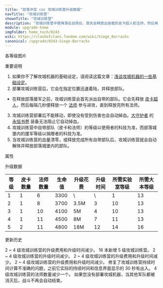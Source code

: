 ```yaml
---
title: "部落冲突 coc 攻城训练营升级数据"
navTitle: "攻城训练营"
shownTitle: "攻城训练营"
description: "攻城训练营平稳降落在战场后，首先会释放出装载的皮卡超人和法师，然后再释放出部落援军。想知道攻城训练营为什么能塞得下这么多部队？天机不可泄露，你还是不知道比较好。"
module: upgrade-home
imgFolder: home_tech/0243
wiki: https://clashofclans.fandom.com/wiki/Siege_Barracks
canonical: /upgrade/0243-Siege-Barracks
---
```


<UnitInfo :folder="$frontmatter.imgFolder" imgSrc="Siege_Barracks.png" :imgAlt="$frontmatter.navTitle" :description="$frontmatter.description" />

<SmallTitle>各等级图片</SmallTitle>

<Panel>
    <UnitImgGroup title="常规模型" :folder="$frontmatter.imgFolder">
        <UnitImg imgTitle="1 级" imgSrc="Siege_Barracks1.png" />
        <UnitImg imgTitle="2 级" imgSrc="Siege_Barracks2.png" />
        <UnitImg imgTitle="3 级" imgSrc="Siege_Barracks3.png" />
        <UnitImg imgTitle="4 级" imgSrc="Siege_Barracks4.png" />
        <UnitImg imgTitle="5 级" imgSrc="Siege_Barracks5.png" />
    </UnitImgGroup>
    <UnitImgGroup title="正在降落的攻城训练营" :folder="$frontmatter.imgFolder">
        <UnitImg imgTitle="1 级" imgSrc="Parachute_Barracks1.png" />
        <UnitImg imgTitle="2 级" imgSrc="Parachute_Barracks2.png" />
        <UnitImg imgTitle="3 级" imgSrc="Parachute_Barracks3.png" />
        <UnitImg imgTitle="4 级" imgSrc="Parachute_Barracks4.png" />
        <UnitImg imgTitle="5 级" imgSrc="Parachute_Barracks5.png" />
    </UnitImgGroup>
</Panel>

<SmallTitle>重要说明</SmallTitle>

1. 如果你不了解攻城机器的基础设定，请阅读这篇文章：[浅谈攻城机器的一些基础设定](/p/6912)。
2. 部署攻城训练营后，它会在指定位置迅速着陆，并释放部队。
  - 在释放部落援军之前，攻城训练营会首先派出自带的部队。它会先释放 [皮卡超人](/upgrade/0009-P.E.K.K.A)，然后每隔几秒便释放一个 [法师](/upgrade/0006-Wizard) 参与进攻，直到释放完所有法师。
3. 攻城训练营部署后不能移动，即使没有受到伤害也会自动掉血。[大守护者](/upgrade/0202-Grand-Warden) 的 [永恒书卷](/upgrade/0780-Eternal-Tome) 装备无法阻止它自动掉血。
4. 攻城训练营中自带部队（皮卡和法师）的等级以使用者的科技为准，而部落城堡内的援军等级以捐赠者的科技为准。
5. 当攻城训练营的血量清零，或释放完成所有自带部队后，攻城训练营就会自动解体并释放部落城堡内的部队。

<SmallTitle>属性</SmallTitle>

<UnitProperties>
    <UnitProperty pKey="攻击方式" pValue="部署后生成额外部队" />
    <UnitProperty pKey="部队最长生存时间" pValue="30 秒" />
    <UnitProperty pKey="移动速度" pValue="0" />
    <UnitProperty pKey="所需攻城机器工坊等级" pValue="4" />
    <UnitProperty pKey="所需大本等级" pValue="13" />
    <UnitProperty pKey="建造时间" pValue="1200" trainingSystem="2022" />
</UnitProperties>

<SmallTitle>升级数据</SmallTitle>

<script setup>
const tableExtraInfo = [
    {
        "column": 4,
        "type": "cost",
        "gpClass": "research",
        "icon": "Elixir"
    },
    {
        "column": 5,
        "type": "time",
        "gpClass": "research"
    }
];
</script>

<UnitTable :tableExtraInfo="tableExtraInfo">

| 等级 |  皮卡数量 | 法师数量 | 生命值 | 升级花费|  升级时间  |所需实验室等级|所需大本等级|
| ---- |   ----   |   ----  |  ----  |  ----  |    ----   |    ----     |   ----    |
|   1  |     1    |     6   |  3300  |     \  |     \     |      1      |    13     |
|   2  |     1    |     8   |  3700  |  3.5M  |     3     |     10      |    13     |
|   3  |     1    |    10   |  4100  |    5M  |     4     |     10      |    13     |
|   4  |     1    |    11   |  4500  |    8M  |     7     |     11      |    13     |
|   5  |     2    |    11   |  4800  |   18M  |    12     |     14      |    16     |
</UnitTable>

<SmallTitle>更新历史</SmallTitle>

<Timeline>
    <TimelineItem date="2024/11/25">
        <TimelineRow>2 ~ 4 级攻城训练营的升级费用和升级时间减少。</TimelineRow>
    </TimelineItem>
    <TimelineItem date="2024/02/27">
        <TimelineRow>16 本新增 5 级攻城训练营。</TimelineRow>
    </TimelineItem>
    <TimelineItem date="2023/12/12">
        <TimelineRow>2 ~ 4 级攻城训练营的升级时间减少。</TimelineRow>
    </TimelineItem>
    <TimelineItem date="2023/06/12">
        <TimelineRow>2 ~ 4 级攻城训练营的升级费用和升级时间减少。</TimelineRow>
    </TimelineItem>
    <TimelineItem date="2022/10/10">
        <TimelineRow>2 ~ 4 级攻城训练营的升级费用和升级时间减少。</TimelineRow>
    </TimelineItem>
    <TimelineItem date="2021/04/12">
        <TimelineRow>修复了攻城训练营持续时间计算不准确的问题，之前它实际的持续时间和信息界面显示的 30 秒有出入。</TimelineRow>
    </TimelineItem>
    <TimelineItem date="2020/10/12">
        <TimelineRow>4 级攻城训练营的法师数量减少一个。</TimelineRow>
        <TimelineRow>如果您没有部署攻城机器，当其他军队都被消灭后，战斗不再会自动结束。</TimelineRow>
    </TimelineItem>
    <TimelineItem :historyBottom="true" />
</Timeline>